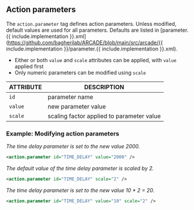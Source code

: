 ## Action parameters

The `action.parameter` tag defines action parameters.
Unless modified, default values are used for all parameters.
Defaults are listed in [parameter.{{ include.implementation }}.xml](https://github.com/bagherilab/ARCADE/blob/main/src/arcade/{{ include.implementation }}/parameter.{{ include.implementation }}.xml).

- Either or both `value` and `scale` attributes can be applied, with `value` applied first
- Only numeric parameters can be modified using `scale`

| ATTRIBUTE | DESCRIPTION                               |
| --------- | ----------------------------------------- |
| `id`      | parameter name                            |
| `value`   | new parameter value                       |
| `scale`   | scaling factor applied to parameter value |

### Example: Modifying action parameters

_The time delay parameter is set to the new value 2000._

```xml
<action.parameter id="TIME_DELAY" value="2000" />
```

_The default value of the time delay parameter is scaled by 2._

```xml
<action.parameter id="TIME_DELAY" scale="2" />
```

_The time delay parameter is set to the new value 10 * 2 = 20._

```xml
<action.parameter id="TIME_DELAY" value="10" scale="2" />
```
